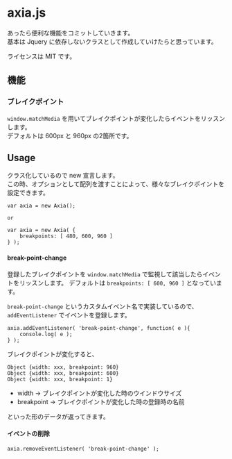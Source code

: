 # axia.js
あったら便利な機能をコミットしていきます。  
基本は Jquery に依存しないクラスとして作成していけたらと思っています。

ライセンスは MIT です。

## 機能
### ブレイクポイント
`window.matchMedia` を用いてブレイクポイントが変化したらイベントをリッスンします。  
デフォルトは 600px と 960px の2箇所です。

## Usage
クラス化しているので new 宣言します。  
この時、オプションとして配列を渡すことによって、様々なブレイクポイントを設定できます。

    var axia = new Axia();

    or

    var axia = new Axia( {
        breakpoints: [ 480, 600, 960 ]
    } );

#### break-point-change
登録したブレイクポイントを `window.matchMedia` で監視して該当したらイベントをリッスンします。
デフォルトは `breakpoints: [ 600, 960 ]` となっています。

`break-point-change` というカスタムイベント名で実装しているので、`addEventListener` でイベントを登録します。

    axia.addEventListener( 'break-point-change', function( e ){
        console.log( e );
    } );

ブレイクポイントが変化すると、

    Object {width: xxx, breakpoint: 960}
    Object {width: xxx, breakpoint: 600}
    Object {width: xxx, breakpoint: 1}

- width -> ブレイクポイントが変化した時のウインドウサイズ
- breakpoint -> ブレイクポイントが変化した時の登録時の名前

といった形のデータが返ってきます。

#### イベントの削除

    axia.removeEventListener( 'break-point-change' );
